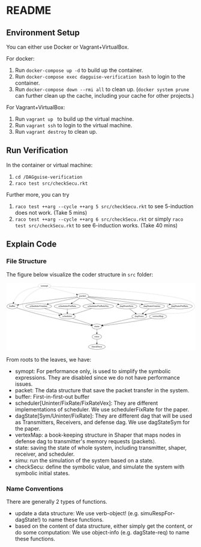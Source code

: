 # README


## Environment Setup

You can either use Docker or Vagrant+VirtualBox.

For docker:

  1. Run `docker-compose up -d` to build up the container.
  2. Run `docker-compose exec dagguise-verification bash` to login to the container.
  3. Run `docker-compose down --rmi all` to clean up. (`docker system prune` can further clean up the cache, including your cache for other projects.)

For Vagrant+VirtualBox:

  1. Run `vagrant up ` to build up the virtual machine.
  2. Run `vagrant ssh` to login to the virtual machine.
  3. Run `vagrant destroy` to clean up.


## Run Verification

In the container or virtual machine:

  1. `cd /DAGguise-verification`
  2. `raco test src/checkSecu.rkt`

Further more, you can try

  1. `raco test ++arg --cycle ++arg 5 src/checkSecu.rkt` to see 5-induction does not work. (Take 5 mins)
  2. `raco test ++arg --cycle ++arg 6 src/checkSecu.rkt` or simply `raco test src/checkSecu.rkt` to see 6-induction works. (Take 40 mins)


## Explain Code


### File Structure

The figure below visualize the coder structure in `src` folder:

<img src="doc/fileHierarchy.png" alt="fileHierarchy" style="zoom:50%;" />

From roots to the leaves, we have:

  - symopt: For performance only, is used to simplify the symbolic expressions. They are disabled since we do not have performance issues.
  - packet: The data structure that save the packet transfer in the system.
  - buffer: First-in-first-out buffer
  - scheduler[Uninter/FixRate/FixRateVex]: They are different implementations of scheduler. We use schedulerFixRate for the paper.
  - dagState[Sym/Uninter/FixRate]: They are different dag that will be used as Transmitters, Receivers, and defense dag. We use dagStateSym for the paper.
  - vertexMap: a book-keeping structure in Shaper that maps nodes in defense dag to transmitter's memory requests (packets).
  - state: saving the state of whole system, including transmitter, shaper, receiver, and scheduler.
  - simu: run the simulation of the system based on a state.
  - checkSecu: define the symbolic value, and simulate the system with symbolic initial states.


### Name Conventions

There are generally 2 types of functions.

  - update a data structure: We use verb-object! (e.g. simuRespFor-dagState!) to name these functions.
  - based on the content of data structure, either simply get the content, or do some computation: We use object-info (e.g. dagState-req) to name these functions.

